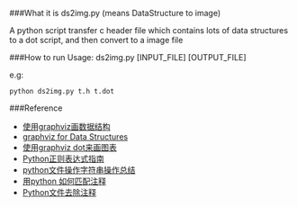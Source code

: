 ###What it is
ds2img.py (means DataStructure to image) 

A python script transfer c header file which contains lots of data structures 
to a dot script, and then convert to a image file

###How to run
Usage: ds2img.py [INPUT_FILE] [OUTPUT_FILE]

e.g:

	python ds2img.py t.h t.dot

###Reference
* [使用graphviz画数据结构](http://emacser.com/emacs_graphviz_ds.htm)
* [graphviz for Data Structures](http://www.graphviz.org/content/datastruct)
* [使用graphviz dot来画图表](http://gashero.iteye.com/blog/1748795)
* [Python正则表达式指南](http://www.cnblogs.com/huxi/archive/2010/07/04/1771073.html)
* [python文件操作字符串操作总结](http://blog.csdn.net/wangyezi19930928/article/details/25652295)
* [用python 如何匹配注释](http://zhidao.baidu.com/link?url=lwqlXGEAznkWAc26v929RcbA-TuG_McqeQ2BgRWWXaiNS2KQPfU4LR-QdmJkn3eWb5Bfn6qA_7wAboaFThjUkSznQi432soyDnXbd3vPxWO)
* [Python文件去除注释](http://blog.csdn.net/xmnathan/article/details/4192821)
